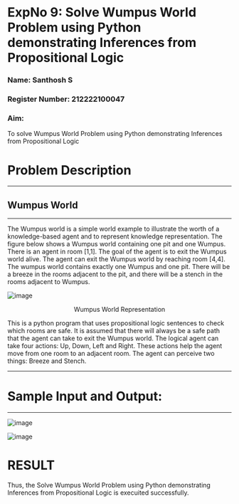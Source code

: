 <h1>ExpNo 9: Solve Wumpus World Problem using Python demonstrating Inferences from Propositional Logic</h1> 
<h3>Name: Santhosh S</h3>
<h3>Register Number: 212222100047</h3>
<H3>Aim:</H3>
<p>
    To solve  Wumpus World Problem using Python demonstrating Inferences from Propositional Logic
</p>
<h1>Problem Description</h1>
<hr>
<h2>Wumpus World</h2>
<hr>
The Wumpus world is a simple world example to illustrate the worth of a knowledge-based agent and to represent knowledge representation.
The figure below shows a Wumpus world containing one pit and one Wumpus. There is an agent in room [1,1]. The goal of the agent is to exit the Wumpus world alive. The agent can exit the Wumpus world by reaching room [4,4]. The wumpus world contains exactly one Wumpus and one pit. There will be a breeze in the rooms adjacent to the pit, and there will be a stench in the rooms adjacent to Wumpus.

![image](https://github.com/MrSanthosh-dev/19AI405ExpNo9/assets/117916573/4ba1122b-81c9-4450-8734-abf448ff021e)

<center>Wumpus World Representation</center>
<p>
This is a python program that uses propositional logic sentences to check which rooms are safe. 
It is assumed that there will always be a safe path that the agent can take to exit the Wumpus world. The logical agent can take four actions: Up, Down, Left and Right. These actions help the agent move from one room to an adjacent room. The agent can perceive two things: Breeze and Stench.
</p>
<hr>
<h1>Sample Input and Output:</h1>
<hr>

![image](https://github.com/MrSanthosh-dev/19AI405ExpNo9/assets/117916573/672d4244-e29f-4840-a96d-e77fdfc4f0bc)

![image](https://github.com/MrSanthosh-dev/19AI405ExpNo9/assets/117916573/0782746a-b634-4aae-9a88-3861f3b872fc)

<h1>RESULT</h1>
Thus, the Solve Wumpus World Problem using Python demonstrating Inferences from Propositional Logic is execuited successfully.
